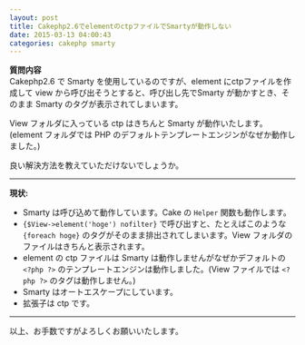 ```yaml
---
layout: post
title: Cakephp2.6でelementのctpファイルでSmartyが動作しない
date: 2015-03-13 04:00:43
categories: cakephp smarty
---
```

<!-- {% raw %} -->
<p><strong>質問内容</strong><br>
Cakephp2.6 で Smarty を使用しているのですが、element にctpファイルを作成して view から呼び出そうとすると、呼び出し先でSmarty が動かすとき、そのまま Smarty のタグが表示されてしまいます。</p>

<p>View フォルダに入っている ctp はきちんと Smarty が動作いたします。<br>
(element フォルダでは PHP のデフォルトテンプレートエンジンがなぜか動作しました。)</p>

<p>良い解決方法を教えていただけないでしょうか。</p>

<hr>

<p><strong>現状:</strong></p>

<ul>
<li>Smarty は呼び込めて動作しています。Cake の <code>Helper</code> 関数も動作します。</li>
<li><code>{$View-&gt;element('hoge') nofilter}</code> で呼び出すと、たとえばこのような <code>{foreach hoge}</code> のタグがそのまま排出されてしまいます。View フォルダのファイルはきちんと表示されます。</li>
<li>element の ctp ファイルは Smarty は動作しませんがなぜかデフォルトの <code>&lt;?php ?&gt;</code> のテンプレートエンジンは動作しました。(View ファイルでは <code>&lt;?php ?&gt;</code> のタグは動作しません。)</li>
<li>Smarty はオートエスケープにしています。</li>
<li>拡張子は ctp です。</li>
</ul>

<hr>

<p>以上、お手数ですがよろしくお願いいたします。</p>
<!-- {% endraw %} -->
